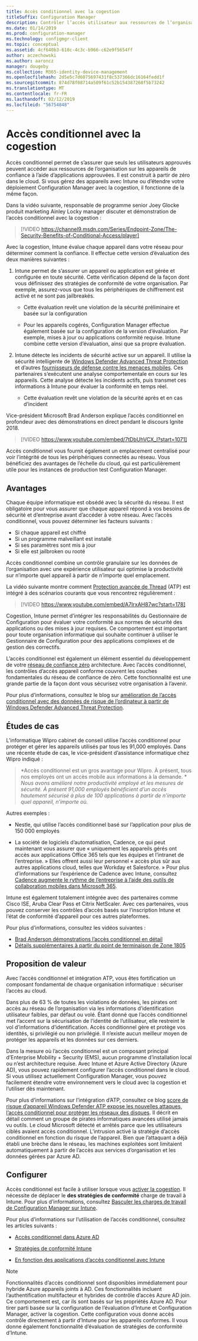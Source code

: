 ```yaml
---
title: Accès conditionnel avec la cogestion
titleSuffix: Configuration Manager
description: Contrôler l’accès utilisateur aux ressources de l’organisation en fonction des règles de conformité d’Intune
ms.date: 01/14/2019
ms.prod: configuration-manager
ms.technology: configmgr-client
ms.topic: conceptual
ms.assetid: 4cf640b3-610c-4c3c-b966-c62e9f5654ff
author: aczechowski
ms.author: aaroncz
manager: dougeby
ms.collection: M365-identity-device-management
ms.openlocfilehash: 2d5e5c7d6075697431f8c537366dc16164fedd1f
ms.sourcegitcommit: 874d78f08714a509f61c52b154387268f5b73242
ms.translationtype: MT
ms.contentlocale: fr-FR
ms.lasthandoff: 02/12/2019
ms.locfileid: "56754848"
---
```

# <a name="conditional-access-with-co-management"></a>Accès conditionnel avec la cogestion

Accès conditionnel permet de s’assurer que seuls les utilisateurs approuvés peuvent accéder aux ressources de l’organisation sur les appareils de confiance à l’aide d’applications approuvées. Il est construit à partir de zéro dans le cloud. Si vous gérez des appareils avec Intune ou d’étendre votre déploiement Configuration Manager avec la cogestion, il fonctionne de la même façon.

Dans la vidéo suivante, responsable de programme senior Joey Glocke produit marketing Ainley Locky manager discuter et démonstration de l’accès conditionnel avec la cogestion :

> [!VIDEO https://channel9.msdn.com/Series/Endpoint-Zone/The-Security-Benefits-of-Conditional-Access/player]

Avec la cogestion, Intune évalue chaque appareil dans votre réseau pour déterminer comment la confiance. Il effectue cette version d’évaluation des deux manières suivantes :

1. Intune permet de s’assurer un appareil ou application est gérée et configurée en toute sécurité. Cette vérification dépend de la façon dont vous définissez des stratégies de conformité de votre organisation. Par exemple, assurez-vous que tous les périphériques de chiffrement est activé et ne sont pas jailbreakés.  

    - Cette évaluation revêt une violation de la sécurité préliminaire et basée sur la configuration  

    - Pour les appareils cogérés, Configuration Manager effectue également basée sur la configuration de la version d’évaluation. Par exemple, mises à jour ou applications conformité requise. Intune combine cette version d’évaluation, ainsi que sa propre évaluation.  

2. Intune détecte les incidents de sécurité active sur un appareil. Il utilise la sécurité intelligente de [Windows Defender Advanced Threat Protection](https://docs.microsoft.com/windows/security/threat-protection/windows-defender-atp/get-started) et d’autres [fournisseurs de défense contre les menaces mobiles](https://www.lookout.com/about/partners/microsoft). Ces partenaires s’exécutent une analyse comportementale en cours sur les appareils. Cette analyse détecte les incidents actifs, puis transmet ces informations à Intune pour évaluer la conformité en temps réel.  

    - Cette évaluation revêt une violation de la sécurité après et en cas d’incident  

Vice-président Microsoft Brad Anderson explique l’accès conditionnel en profondeur avec des démonstrations en direct pendant le discours Ignite 2018. 

> [!VIDEO https://www.youtube.com/embed/7tDbUhVCX_I?start=1071]

Accès conditionnel vous fournit également un emplacement centralisé pour voir l’intégrité de tous les périphériques connectés au réseau. Vous bénéficiez des avantages de l’échelle du cloud, qui est particulièrement utile pour les instances de production test Configuration Manager.


## <a name="benefits"></a>Avantages

Chaque équipe informatique est obsédé avec la sécurité du réseau. Il est obligatoire pour vous assurer que chaque appareil répond à vos besoins de sécurité et d’entreprise avant d’accéder à votre réseau. Avec l’accès conditionnel, vous pouvez déterminer les facteurs suivants : 
- Si chaque appareil est chiffré  
- Si un programme malveillant est installé  
- Si ses paramètres sont mis à jour  
- Si elle est jailbroken ou rooté  

Accès conditionnel combine un contrôle granulaire sur les données de l’organisation avec une expérience utilisateur qui optimise la productivité sur n’importe quel appareil à partir de n’importe quel emplacement.

La vidéo suivante montre comment [Protection avancée de Thread](https://www.microsoft.com/windowsforbusiness/windows-atp) (ATP) est intégré à des scénarios courants que vous rencontrez régulièrement :

> [!VIDEO https://www.youtube.com/embed/A7IrxAH87wc?start=178]

Cogestion, Intune permet d’intégrer les responsabilités du Gestionnaire de Configuration pour évaluer votre conformité aux normes de sécurité des applications ou des mises à jour requises. Ce comportement est important pour toute organisation informatique qui souhaite continuer à utiliser le Gestionnaire de Configuration pour des applications complexes et de gestion des correctifs.

L’accès conditionnel est également un élément essentiel du développement de votre [réseau de confiance zéro](https://cloudblogs.microsoft.com/microsoftsecure/2018/06/14/building-zero-trust-networks-with-microsoft-365/) architecture. Avec l’accès conditionnel, les contrôles d’accès appareil conforme couvrent les couches fondamentales du réseau de confiance de zéro. Cette fonctionnalité est une grande partie de la façon dont vous sécurisez votre organisation à l’avenir.

Pour plus d’informations, consultez le blog sur [amélioration de l’accès conditionnel avec des données de risque de l’ordinateur à partir de Windows Defender Advanced Threat Protection](https://techcommunity.microsoft.com/t5/Enterprise-Mobility-Security/Enhancing-conditional-access-with-machine-risk-data-from-Windows/ba-p/250559).



## <a name="case-studies"></a>Études de cas

L’informatique Wipro cabinet de conseil utilise l’accès conditionnel pour protéger et gérer les appareils utilisés par tous les 91,000 employés. Dans une récente étude de cas, le vice-président d’assistance informatique chez Wipro indiqué :

> *Accès conditionnel est un gros avantage pour Wipro. À présent, tous nos employés ont un accès mobile aux informations à la demande. * 
>  *Nous avons amélioré notre productivité employé et les mesures de sécurité. À présent 91,000 employés bénéficient d’un accès hautement sécurisé à plus de 100 applications à partir de n’importe quel appareil, n’importe où.*

<!-- waiting for the case study to be public
For more information, see [Wipro drives mobile productivity with Microsoft cloud security tools to improve customer engagements](https://customers.microsoft.com/story/446f72f9-2f50-4697-b688-6d279786e010)
-->

Autres exemples : 

- Nestle, qui utilise l’accès conditionnel basé sur l’application pour plus de 150 000 employés  

- La société de logiciels d’automatisation, Cadence, ce qui peut maintenant vous assurer que « uniquement les appareils gérés ont accès aux applications Office 365 tels que les équipes et l’intranet de l’entreprise. » Elles offrent aussi leur personnel « accès plus sûr aux autres applications cloud, telles que Workday et Salesforce. » Pour plus d’informations sur l’expérience de Cadence avec Intune, consultez [Cadence augmente le rythme de l’entreprise à l’aide des outils de collaboration mobiles dans Microsoft 365](https://customers.microsoft.com/story/cadence-partner-professional-services-microsoft-365).

Intune est également totalement intégrée avec des partenaires comme Cisco ISE, Aruba Clear Pass et Citrix NetScaler. Avec ces partenaires, vous pouvez conserver les contrôles d’accès basés sur l’inscription Intune et l’état de conformité d’appareil pour ces autres plateformes.

Pour plus d’informations, consultez les vidéos suivantes :
- [Brad Anderson démonstrations l’accès conditionnel en détail](https://youtu.be/8321obNofgM?t=547)  
- [Détails supplémentaires à partir du point de terminaison de Zone 1805](https://youtu.be/f-ILlEuBFZg?t=196)  


## <a name="value-proposition"></a>Proposition de valeur

Avec l’accès conditionnel et intégration ATP, vous êtes fortification un composant fondamental de chaque organisation informatique : sécuriser l’accès au cloud.

Dans plus de 63 % de toutes les violations de données, les pirates ont accès au réseau de l’organisation via les informations d’identification utilisateur faibles, par défaut ou volé. Étant donné que l’accès conditionnel met l’accent sur la sécurisation de l’identité de l’utilisateur, elle restreint le vol d’informations d’identification. Accès conditionnel gère et protège vos identités, si privilégié ou non privilégié. Il n’existe aucun meilleur moyen de protéger les appareils et les données sur ces derniers.

Dans la mesure où l’accès conditionnel est un composant principal d’Enterprise Mobility + Security (EMS), aucun programme d’installation local ou n’est architecture requise. Avec Intune et Azure Active Directory (Azure AD), vous pouvez rapidement configurer l’accès conditionnel dans le cloud. Si vous utilisez actuellement Configuration Manager, vous pouvez facilement étendre votre environnement vers le cloud avec la cogestion et l’utiliser dès maintenant.

Pour plus d’informations sur l’intégration d’ATP, consultez ce blog [score de risque d’appareil Windows Defender ATP expose les nouvelles attaques, l’accès conditionnel pour protéger les réseaux des disques](https://cloudblogs.microsoft.com/microsoftsecure/2018/11/28/windows-defender-atp-device-risk-score-exposes-new-cyberattack-drives-conditional-access-to-protect-networks/). Il décrit en détail comment un groupe de pirates informatiques avancées utilisé jamais vu outils. Le cloud Microsoft détecté et arrêtés parce que les utilisateurs ciblés avaient accès conditionnel. L’intrusion activé la stratégie d’accès conditionnel en fonction du risque de l’appareil. Bien que l’attaquant a déjà établi une brèche dans le réseau, les machines exploitées sont limitaient automatiquement à partir de l’accès aux services d’organisation et les données gérées par Azure AD.



## <a name="configure"></a>Configurer

Accès conditionnel est facile à utiliser lorsque vous [activer la cogestion](/sccm/comanage/how-to-enable). Il nécessite de déplacer le **des stratégies de conformité** charge de travail à Intune. Pour plus d’informations, consultez [Basculer les charges de travail de Configuration Manager sur Intune](/sccm/comanage/how-to-switch-workloads). 

Pour plus d’informations sur l’utilisation de l’accès conditionnel, consultez les articles suivants : 

- [Accès conditionnel dans Azure AD](https://docs.microsoft.com/azure/active-directory/active-directory-conditional-access-azure-portal)  

- [Stratégies de conformité Intune](https://docs.microsoft.com/intune/device-compliance)  

- [En fonction des applications d’accès conditionnel avec Intune](https://docs.microsoft.com/intune/app-based-conditional-access-intune)  

> [!Note]  
> Fonctionnalités d’accès conditionnel sont disponibles immédiatement pour hybride Azure appareils joints à AD. Ces fonctionnalités incluent l’authentification multifacteur et hybrides de contrôle d’accès Azure AD join. Ce comportement est, car ils sont basés sur les propriétés Azure AD. Pour tirer parti basée sur la configuration de l’évaluation d’Intune et Configuration Manager, activer la cogestion. Cette configuration vous donne accès contrôle directement à partir d’Intune pour les appareils conformes. Il vous donne également fonctionnalité d’évaluation de stratégies de conformité d’Intune.  

